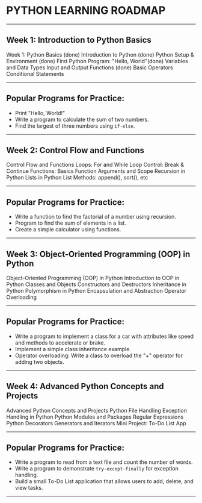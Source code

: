 # PYTHON LEARNING ROADMAP

---

## Week 1: Introduction to Python Basics

Week 1: Python Basics    (done)
Introduction to Python    (done)
Python Setup & Environment (done)
First Python Program: "Hello, World"(done)
Variables and Data Types
Input and Output Functions (done)
Basic Operators 
Conditional Statements

---

## **Popular Programs for Practice:**

- Print "Hello, World!"
- Write a program to calculate the sum of two numbers.
- Find the largest of three numbers using `if-else`.

---

## Week 2: Control Flow and Functions

Control Flow and Functions
Loops: For and While
Loop Control: Break & Continue
Functions: Basics
Function Arguments and Scope
Recursion in Python
Lists in Python
List Methods: append(), sort(), etc

---

## **Popular Programs for Practice:**

- Write a function to find the factorial of a number using recursion.
- Program to find the sum of elements in a list.
- Create a simple calculator using functions.

---

## Week 3: Object-Oriented Programming (OOP) in Python

Object-Oriented Programming (OOP) in Python
Introduction to OOP in Python
Classes and Objects
Constructors and Destructors
Inheritance in Python
Polymorphism in Python
Encapsulation and Abstraction
Operator Overloading

---

## **Popular Programs for Practice:**

- Write a program to implement a class for a car with attributes like speed and methods to accelerate or brake.
- Implement a simple class inheritance example.
- Operator overloading: Write a class to overload the "+" operator for adding two objects.

---

## Week 4: Advanced Python Concepts and Projects

Advanced Python Concepts and Projects
Python File Handling
Exception Handling in Python
Python Modules and Packages
Regular Expressions
Python Decorators
Generators and Iterators
Mini Project: To-Do List App

---

## **Popular Programs for Practice:**

- Write a program to read from a text file and count the number of words.
- Write a program to demonstrate `try-except-finally` for exception handling.
- Build a small To-Do List application that allows users to add, delete, and view tasks.

---

